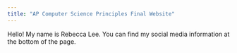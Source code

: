 ```yaml
---
title: "AP Computer Science Principles Final Website"
---
```


Hello! My name is Rebecca Lee. You can find my social media information at the bottom of the page. 
